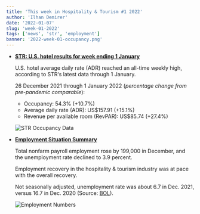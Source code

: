 ```yaml
---
title: 'This week in Hospitality & Tourism #1 2022'
author: 'Ilhan Demirer'
date: '2022-01-07'
slug: 'week-01-2022'
tags: ['news', 'str', 'employment']
banner: '2022-week-01-occupancy.png'
---
```


- **[STR: U.S. hotel results for week ending 1 January](https://str.com/press-release/str-us-hotel-results-week-ending-1-january)**

  U.S. hotel average daily rate (ADR) reached an all-time weekly high, according to STR‘s latest data through 1 January.

  26 December 2021 through 1 January 2022 (_percentage change from pre-pandemic comparable_):

  - Occupancy: 54.3% (+10.7%)
  - Average daily rate (ADR): US$157.91 (+15.1%)
  - Revenue per available room (RevPAR): US$85.74 (+27.4%)

  ![STR Occupancy Data](/images/blogimages/2022-week-01-occupancy.png)

- **[Employment Situation Summary](https://www.bls.gov/news.release/empsit.nr0.htm)**

  Total nonfarm payroll employment rose by 199,000 in December, and the unemployment rate declined to 3.9 percent.

  Employment recovery in the hospitality & tourism industry was at pace with the overall recovery.

  Not seasonally adjusted, unemployment rate was about 6.7 in Dec. 2021, versus 16.7 in Dec. 2020 (Source: [BOL](https://www.bls.gov/news.release/empsit.t14.htm)).

  ![Employment Numbers](/images/blogimages/2022-week-01-employment.png)
